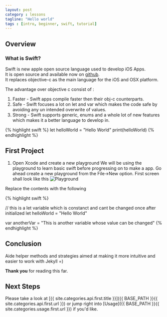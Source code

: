 ```yaml
---
layout: post
category : lessons
tagline: "Hello world"
tags : [intro, beginner, swift, tutorial]
---
```



## Overview

### What is Swift?

Swift is new apple open source language used to develop iOS Apps.  
It is open source and available now on [github](https://github.com/apple/swift).  
It replaces objective-c as the main language for the iOS and OSX platform.

The advantage over objective c consist of :

 1. Faster - Swift apps compile faster then their obj-c counterparts.  
 2. Safe   - Swift focuses a lot on let and var which makes the code safe by avoiding any un intended overwrite of values.  
 3. Strong - Swift supports generic, enums and a whole lot of new features which makes it a better language to develop in.  


{% highlight swift %}
let helloWorld = "Hello World"
print(helloWorld)
{% endhighlight %}

## First Project

1) Open Xcode and create a new playground
We will be using the playground to learn basic swift before progressing on to make a app.
Go ahead create a new playground from the File->New option.
First screen shall look like this
![Playground](http://i.imgur.com/QOSeJQV.jpg)

Replace the contents with the following

{% highlight swift %}

// this is a let variable which is constanct and cant be changed once after initialized
let helloWorld = "Hello World"

var anotherVar = "This is another variable whose value can be changed"
{% endhighlight %}




## Conclusion

Aide helper methods and strategies aimed at making it more intuitive and easier to work with Jekyll =)

**Thank you** for reading this far.

## Next Steps

Please take a look at [{{ site.categories.api.first.title }}]({{ BASE_PATH }}{{ site.categories.api.first.url }})
or jump right into [Usage]({{ BASE_PATH }}{{ site.categories.usage.first.url }}) if you'd like.